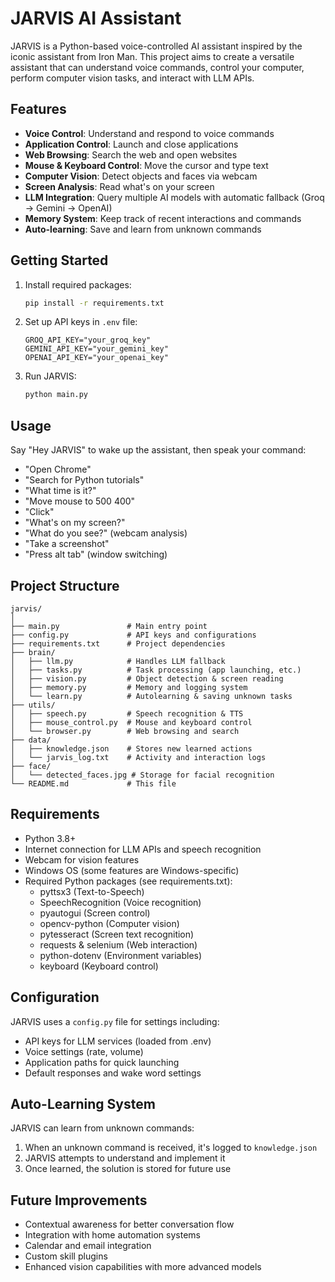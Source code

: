 # JARVIS AI Assistant

JARVIS is a Python-based voice-controlled AI assistant inspired by the iconic assistant from Iron Man. This project aims to create a versatile assistant that can understand voice commands, control your computer, perform computer vision tasks, and interact with LLM APIs.

## Features

- **Voice Control**: Understand and respond to voice commands
- **Application Control**: Launch and close applications
- **Web Browsing**: Search the web and open websites
- **Mouse & Keyboard Control**: Move the cursor and type text
- **Computer Vision**: Detect objects and faces via webcam
- **Screen Analysis**: Read what's on your screen
- **LLM Integration**: Query multiple AI models with automatic fallback (Groq → Gemini → OpenAI)
- **Memory System**: Keep track of recent interactions and commands
- **Auto-learning**: Save and learn from unknown commands

## Getting Started

1. Install required packages:

   ```bash
   pip install -r requirements.txt
   ```

2. Set up API keys in `.env` file:

   ```
   GROQ_API_KEY="your_groq_key"
   GEMINI_API_KEY="your_gemini_key"
   OPENAI_API_KEY="your_openai_key"
   ```

3. Run JARVIS:
   ```bash
   python main.py
   ```

## Usage

Say "Hey JARVIS" to wake up the assistant, then speak your command:

- "Open Chrome"
- "Search for Python tutorials"
- "What time is it?"
- "Move mouse to 500 400"
- "Click"
- "What's on my screen?"
- "What do you see?" (webcam analysis)
- "Take a screenshot"
- "Press alt tab" (window switching)

## Project Structure

```
jarvis/
│
├── main.py               # Main entry point
├── config.py             # API keys and configurations
├── requirements.txt      # Project dependencies
├── brain/
│   ├── llm.py            # Handles LLM fallback
│   ├── tasks.py          # Task processing (app launching, etc.)
│   ├── vision.py         # Object detection & screen reading
│   ├── memory.py         # Memory and logging system
│   └── learn.py          # Autolearning & saving unknown tasks
├── utils/
│   ├── speech.py         # Speech recognition & TTS
│   ├── mouse_control.py  # Mouse and keyboard control
│   └── browser.py        # Web browsing and search
├── data/
│   ├── knowledge.json    # Stores new learned actions
│   └── jarvis_log.txt    # Activity and interaction logs
├── face/
│   └── detected_faces.jpg # Storage for facial recognition
└── README.md             # This file
```

## Requirements

- Python 3.8+
- Internet connection for LLM APIs and speech recognition
- Webcam for vision features
- Windows OS (some features are Windows-specific)
- Required Python packages (see requirements.txt):
  - pyttsx3 (Text-to-Speech)
  - SpeechRecognition (Voice recognition)
  - pyautogui (Screen control)
  - opencv-python (Computer vision)
  - pytesseract (Screen text recognition)
  - requests & selenium (Web interaction)
  - python-dotenv (Environment variables)
  - keyboard (Keyboard control)

## Configuration

JARVIS uses a `config.py` file for settings including:

- API keys for LLM services (loaded from .env)
- Voice settings (rate, volume)
- Application paths for quick launching
- Default responses and wake word settings

## Auto-Learning System

JARVIS can learn from unknown commands:

1. When an unknown command is received, it's logged to `knowledge.json`
2. JARVIS attempts to understand and implement it
3. Once learned, the solution is stored for future use

## Future Improvements

- Contextual awareness for better conversation flow
- Integration with home automation systems
- Calendar and email integration
- Custom skill plugins
- Enhanced vision capabilities with more advanced models
